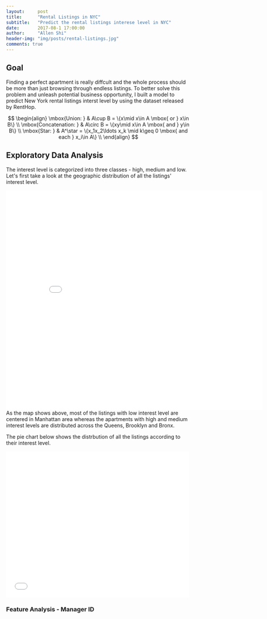 ```yaml
---
layout:     post
title:      "Rental Listings in NYC"
subtitle:   "Predict the rental listings interese level in NYC"
date:       2017-08-1 17:00:00
author:     "Allen Shi"
header-img: "img/posts/rental-listings.jpg"
comments: true
---
```


## Goal
Finding a perfect apartment is really diffcult and the whole process should be more than just browsing through endless listings. To better solve this problem and unleash potential business opportunity, I built a model to predict New York rental listings interst level by using the dataset released by RentHop.

$$
\begin{align}
\mbox{Union: } & A\cup B = \{x\mid x\in A \mbox{ or } x\in B\} \\
\mbox{Concatenation: } & A\circ B  = \{xy\mid x\in A \mbox{ and } y\in B\} \\
\mbox{Star: } & A^\star  = \{x_1x_2\ldots x_k \mid  k\geq 0 \mbox{ and each } x_i\in A\} \\
\end{align}
$$


## Exploratory Data Analysis
The interest level is categorized into three classes - high, medium and low. Let's first take a look at the geographic distribution of all the listings' interest level.
<iframe width="700" height="600" frameborder="0" scrolling="no" src="//plot.ly/~a98051827/24.embed"></iframe>
As the map shows above, most of the listings with low interest level are centered in Manhattan area whereas the apartments with high and medium interest levels are distributed across the Queens, Brooklyn and Bronx.

The pie chart below shows the distrbution of all the listings according to their interest level.
<iframe width="500" height="400" frameborder="0" scrolling="no" src="//plot.ly/~a98051827/26.embed"></iframe>

### Feature Analysis - Manager ID



